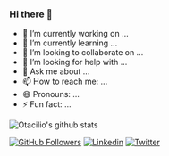 ### Hi there 👋


- 🔭 I’m currently working on ...
- 🌱 I’m currently learning ...
- 👯 I’m looking to collaborate on ...
- 🤔 I’m looking for help with ...
- 💬 Ask me about ...
- 📫 How to reach me: ...
- 😄 Pronouns: ...
- ⚡ Fun fact: ...


![Otacilio's github stats](https://github-readme-stats.vercel.app/api?username=OtacilioN&show_icons=true&theme=radical)

[![GitHub Followers](https://img.shields.io/github/followers/OtacilioN?style=flat&labelColor=0D0D0D&logo=Github&Color=white)](https://github.com/OtacilioN)
[![Linkedin](https://img.shields.io/badge/-LinkedIn-060606?style=flat&labelColor=0D0D0D&logo=Linkedin&Color=white)](https://www.linkedin.com/in/otacilio/)
[![Twitter](https://img.shields.io/badge/-Twitter-060606?style=flat&labelColor=0D0D0D&logo=Twitter&Color=white)](https://twitter.com/Otacilio_Maia)
